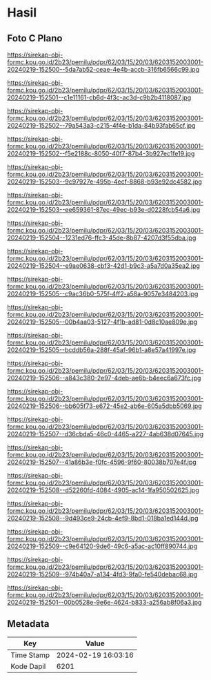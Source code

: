 # Hasil

## Foto C Plano

https://sirekap-obj-formc.kpu.go.id/2b23/pemilu/pdpr/62/03/15/20/03/6203152003001-20240219-152500--5da7ab52-ceae-4e4b-accb-316fb6566c99.jpg

https://sirekap-obj-formc.kpu.go.id/2b23/pemilu/pdpr/62/03/15/20/03/6203152003001-20240219-152501--c1e11161-cb6d-4f3c-ac3d-c9b2b4118087.jpg

https://sirekap-obj-formc.kpu.go.id/2b23/pemilu/pdpr/62/03/15/20/03/6203152003001-20240219-152502--79a543a3-c215-4f4e-b1da-84b93fab65cf.jpg

https://sirekap-obj-formc.kpu.go.id/2b23/pemilu/pdpr/62/03/15/20/03/6203152003001-20240219-152502--f5e2188c-8050-40f7-87b4-3b927ec1fe19.jpg

https://sirekap-obj-formc.kpu.go.id/2b23/pemilu/pdpr/62/03/15/20/03/6203152003001-20240219-152503--9c97927e-495b-4ecf-8868-b93e92dc4582.jpg

https://sirekap-obj-formc.kpu.go.id/2b23/pemilu/pdpr/62/03/15/20/03/6203152003001-20240219-152503--ee659361-87ec-49ec-b93e-d0228fcb54a6.jpg

https://sirekap-obj-formc.kpu.go.id/2b23/pemilu/pdpr/62/03/15/20/03/6203152003001-20240219-152504--1231ed76-ffc3-45de-8b87-4207d3f55dba.jpg

https://sirekap-obj-formc.kpu.go.id/2b23/pemilu/pdpr/62/03/15/20/03/6203152003001-20240219-152504--e9ae0638-cbf3-42d1-b9c3-a5a7d0a35ea2.jpg

https://sirekap-obj-formc.kpu.go.id/2b23/pemilu/pdpr/62/03/15/20/03/6203152003001-20240219-152505--c9ac36b0-575f-4ff2-a58a-9057e3484203.jpg

https://sirekap-obj-formc.kpu.go.id/2b23/pemilu/pdpr/62/03/15/20/03/6203152003001-20240219-152505--00b4aa03-5127-4f1b-ad81-0d8c10ae809e.jpg

https://sirekap-obj-formc.kpu.go.id/2b23/pemilu/pdpr/62/03/15/20/03/6203152003001-20240219-152505--bcddb56a-288f-45af-96b1-a8e57a41997e.jpg

https://sirekap-obj-formc.kpu.go.id/2b23/pemilu/pdpr/62/03/15/20/03/6203152003001-20240219-152506--a843c380-2e97-4deb-ae6b-b4eec6a673fc.jpg

https://sirekap-obj-formc.kpu.go.id/2b23/pemilu/pdpr/62/03/15/20/03/6203152003001-20240219-152506--bb605f73-e672-45e2-ab6e-605a5dbb5069.jpg

https://sirekap-obj-formc.kpu.go.id/2b23/pemilu/pdpr/62/03/15/20/03/6203152003001-20240219-152507--d36cbda5-46c0-4465-a227-4ab638d07645.jpg

https://sirekap-obj-formc.kpu.go.id/2b23/pemilu/pdpr/62/03/15/20/03/6203152003001-20240219-152507--41a86b3e-f0fc-4596-9f60-80038b707e4f.jpg

https://sirekap-obj-formc.kpu.go.id/2b23/pemilu/pdpr/62/03/15/20/03/6203152003001-20240219-152508--d52260fd-4084-4905-ac14-1fa950502625.jpg

https://sirekap-obj-formc.kpu.go.id/2b23/pemilu/pdpr/62/03/15/20/03/6203152003001-20240219-152508--9d493ce9-24cb-4ef9-8bd1-018ba1ed144d.jpg

https://sirekap-obj-formc.kpu.go.id/2b23/pemilu/pdpr/62/03/15/20/03/6203152003001-20240219-152509--c9e64120-9de6-49c6-a5ac-ac10ff890744.jpg

https://sirekap-obj-formc.kpu.go.id/2b23/pemilu/pdpr/62/03/15/20/03/6203152003001-20240219-152509--974b40a7-a134-4fd3-9fa0-fe540debac68.jpg

https://sirekap-obj-formc.kpu.go.id/2b23/pemilu/pdpr/62/03/15/20/03/6203152003001-20240219-152501--00b0528e-9e6e-4624-b833-a256ab8f06a3.jpg


## Metadata

| Key        | Value               |
| ---------- | ------------------- |
| Time Stamp | 2024-02-19 16:03:16 |
| Kode Dapil | 6201                |



